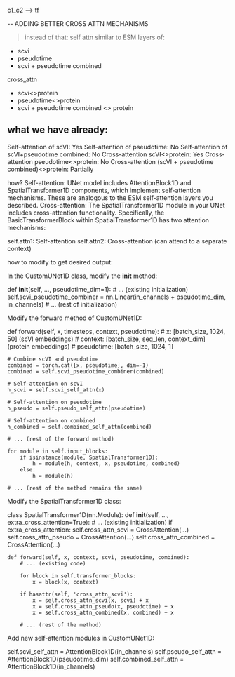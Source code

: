 c1_c2 --> tf



-- ADDING BETTER CROSS ATTN MECHANISMS

> instead of that:
self attn similar to ESM layers of:
- scvi
- pseudotime
- scvi + pseudotime combined

cross_attn
- scvi<>protein
- pseudotime<>protein
- scvi + pseudotime combined <> protein




what we have already:
-----------------------
Self-attention of scVI: Yes
Self-attention of pseudotime: No
Self-attention of scVI+pseudotime combined: No
Cross-attention scVI<>protein: Yes
Cross-attention pseudotime<>protein: No
Cross-attention (scVI + pseudotime combined)<>protein: Partially


how? 
Self-attention:
UNet model includes AttentionBlock1D and SpatialTransformer1D components, which implement self-attention mechanisms. These are analogous to the ESM self-attention layers you described.
Cross-attention:
The SpatialTransformer1D module in your UNet includes cross-attention functionality. Specifically, the BasicTransformerBlock within SpatialTransformer1D has two attention mechanisms:

self.attn1: Self-attention
self.attn2: Cross-attention (can attend to a separate context)





how to modify to get desired output:

In the CustomUNet1D class, modify the __init__ method:

def __init__(self, ..., pseudotime_dim=1):
    # ... (existing initialization)
    self.scvi_pseudotime_combiner = nn.Linear(in_channels + pseudotime_dim, in_channels)
    # ... (rest of initialization)

Modify the forward method of CustomUNet1D:

def forward(self, x, timesteps, context, pseudotime):
    # x: [batch_size, 1024, 50] (scVI embeddings)
    # context: [batch_size, seq_len, context_dim] (protein embeddings)
    # pseudotime: [batch_size, 1024, 1]

    # Combine scVI and pseudotime
    combined = torch.cat([x, pseudotime], dim=-1)
    combined = self.scvi_pseudotime_combiner(combined)

    # Self-attention on scVI
    h_scvi = self.scvi_self_attn(x)
    
    # Self-attention on pseudotime
    h_pseudo = self.pseudo_self_attn(pseudotime)
    
    # Self-attention on combined
    h_combined = self.combined_self_attn(combined)

    # ... (rest of the forward method)

    for module in self.input_blocks:
        if isinstance(module, SpatialTransformer1D):
            h = module(h, context, x, pseudotime, combined)
        else:
            h = module(h)

    # ... (rest of the method remains the same)

Modify the SpatialTransformer1D class:

class SpatialTransformer1D(nn.Module):
    def __init__(self, ..., extra_cross_attention=True):
        # ... (existing initialization)
        if extra_cross_attention:
            self.cross_attn_scvi = CrossAttention(...)
            self.cross_attn_pseudo = CrossAttention(...)
            self.cross_attn_combined = CrossAttention(...)

    def forward(self, x, context, scvi, pseudotime, combined):
        # ... (existing code)

        for block in self.transformer_blocks:
            x = block(x, context)
        
        if hasattr(self, 'cross_attn_scvi'):
            x = self.cross_attn_scvi(x, scvi) + x
            x = self.cross_attn_pseudo(x, pseudotime) + x
            x = self.cross_attn_combined(x, combined) + x

        # ... (rest of the method)

Add new self-attention modules in CustomUNet1D:

self.scvi_self_attn = AttentionBlock1D(in_channels)
self.pseudo_self_attn = AttentionBlock1D(pseudotime_dim)
self.combined_self_attn = AttentionBlock1D(in_channels)
